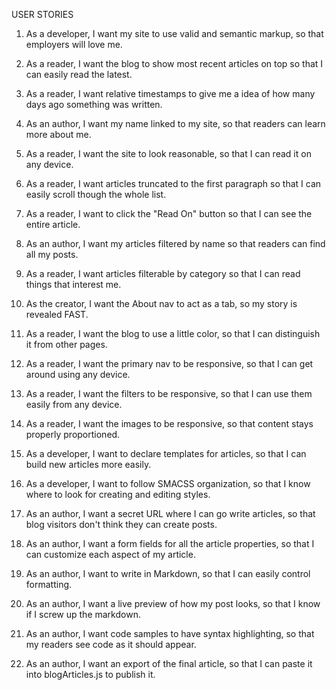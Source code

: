 USER STORIES

1. As a developer, I want my site to use valid and semantic markup, so that employers will love me.
2. As a reader, I want the blog to show most recent articles on top so that I can easily read the latest.
3. As a reader, I want relative timestamps to give me a idea of how many days ago something was written.
4. As an author, I want my name linked to my site, so that readers can learn more about me.
5. As a reader, I want the site to look reasonable, so that I can read it on any device.


6. As a reader, I want articles truncated to the first paragraph so that I can easily scroll though the whole list.
7. As a reader, I want to click the "Read On" button so that I can see the entire article.
8. As an author, I want my articles filtered by name so that readers can find all my posts.
9. As a reader, I want articles filterable by category so that I can read things that interest me.
10. As the creator, I want the About nav to act as a tab, so my story is revealed FAST.
11. As a reader, I want the blog to use a little color, so that I can distinguish it from other pages.

12. As a reader, I want the primary nav to be responsive, so that I can get around using any device.
13. As a reader, I want the filters to be responsive, so that I can use them easily from any device.
14. As a reader, I want the images to be responsive, so that content stays properly proportioned.

15. As a developer, I want to declare templates for articles, so that I can build new articles more easily.
16. As a developer, I want to follow SMACSS organization, so that I know where to look for creating and editing styles.

17. As an author, I want a secret URL where I can go write articles, so that blog visitors don't think they can create posts.
18. As an author, I want a form fields for all the article properties, so that I can customize each aspect of my article.
19. As an author, I want to write in Markdown, so that I can easily control formatting.
20. As an author, I want a live preview of how my post looks, so that I know if I screw up the markdown.
21. As an author, I want code samples to have syntax highlighting, so that my readers see code as it should appear.
22. As an author, I want an export of the final article, so that I can paste it into blogArticles.js to publish it.
